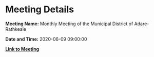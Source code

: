 # Meeting Details

**Meeting Name:** Monthly Meeting of the Municipal District of Adare-Rathkeale

**Date and Time:** 2020-06-09 09:00:00

**[Link to Meeting](https://www.limerick.ie/council/whats-on/monthly-meeting-municipal-district-adare-rathkeale-58)**

